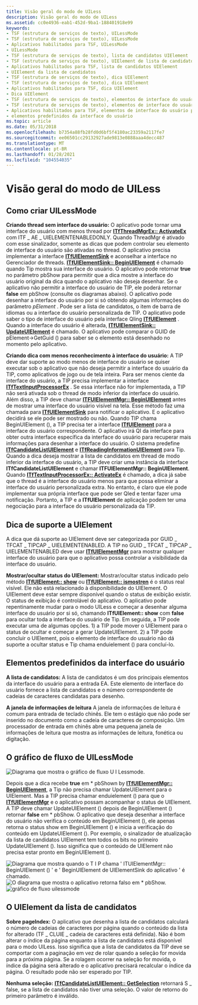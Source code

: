 ```yaml
---
title: Visão geral do modo de UILess
description: Visão geral do modo de UILess
ms.assetid: cc0e4936-eab1-452d-9ba1-188401918e99
keywords:
- TSF (estrutura de serviços de texto), UILessMode
- TSF (estrutura de serviços de texto), UILessMode
- Aplicativos habilitados para TSF, UILessMode
- UILessMode
- TSF (estrutura de serviços de texto), lista de candidatos UIElement
- TSF (estrutura de serviços de texto), UIElement de lista de candidatos
- Aplicativos habilitados para TSF, lista de candidatos UIElement
- UIElement da lista de candidatos
- TSF (estrutura de serviços de texto), dica UIElement
- TSF (estrutura de serviços de texto), dica UIElement
- Aplicativos habilitados para TSF, dica UIElement
- Dica UIElement
- TSF (estrutura de serviços de texto), elementos de interface do usuário predefinidos
- TSF (estrutura de serviços de texto), elementos de interface do usuário predefinidos
- Aplicativos habilitados para TSF, elementos de interface do usuário predefinidos
- elementos predefinidos da interface do usuário
ms.topic: article
ms.date: 05/31/2018
ms.openlocfilehash: b7354a88fb28fd0d6bf5f4180ac23359a2117fe7
ms.sourcegitcommit: ee06501cc29132927ade9813e0888aaa4decc487
ms.translationtype: MT
ms.contentlocale: pt-BR
ms.lasthandoff: 01/28/2021
ms.locfileid: "104554035"
---
```

# <a name="uiless-mode-overview"></a>Visão geral do modo de UILess

## <a name="how-to-create-uilessmode"></a>Como criar UILessMode

**Criando thread sem interface do usuário:** O aplicativo pode tornar uma interface do usuário com menos thread por [**ITfThreadMgrEx:: ActivateEx**](/windows/desktop/api/Msctf/nf-msctf-itfthreadmgrex-activateex) com ITF \_ AE \_ UIELEMENTENABLEDONLY. Quando ThreadMgr é ativado com esse sinalizador, somente as dicas que podem controlar seu elemento de interface do usuário são ativadas no thread. O aplicativo precisa implementar a interface [**ITfUIElementSink**](/windows/desktop/api/Msctf/nn-msctf-itfuielementsink) e aconselhar a interface no Gerenciador de threads. [**ITfUIElementSink:: BeginUIElement**](/windows/desktop/api/Msctf/nf-msctf-itfuielementsink-beginuielement) é chamado quando Tip mostra sua interface do usuário. O aplicativo pode retornar **true** no parâmetro pbShow para permitir que a dica mostre a interface do usuário original da dica quando o aplicativo não deseja desenhar. Se o aplicativo não permitir a interface do usuário de TIP, ele poderá retornar **false** em pbShow (consulte os diagramas abaixo). O aplicativo pode desenhar a interface do usuário por si só obtendo algumas informações do parâmetro *pElement* . Pode ser a lista de candidatos, o item de barra de idiomas ou a interface do usuário personalizada de TIP. O aplicativo pode saber o tipo de interface do usuário pela interface QIing [**ITfUIElement**](/windows/desktop/api/Msctf/nn-msctf-itfuielement) . Quando a interface do usuário é alterada, [**ITfUIElementSink:: UpdateUIElement**](/windows/desktop/api/Msctf/nf-msctf-itfuielementsink-updateuielement) é chamado. O aplicativo pode comparar o GUID de pElement->GetGuid () para saber se o elemento está desenhado no momento pelo aplicativo.

**Criando dica com menos reconhecimento à interface do usuário:** A TIP deve dar suporte ao modo menos de interface do usuário se quiser executar sob o aplicativo que não deseja permitir a interface do usuário da TIP, como aplicativos de jogo ou de tela inteira. Para ser menos ciente da interface do usuário, a TIP precisa implementar a interface [**ITfTextInputProcessorEx**](/windows/desktop/api/Msctf/nn-msctf-itftextinputprocessorex) . Se essa interface não for implementada, a TIP não será ativada sob o thread de modo inferior da interface do usuário. Além disso, a TIP deve chamar [**ITFUIElementMgr:: BeginUIElement**](/windows/desktop/api/Msctf/nf-msctf-itfuielementmgr-beginuielement) antes de mostrar uma interface do usuário visível na tela. Esse método faz uma chamada para [**ITfUIElementSink**](/windows/desktop/api/Msctf/nn-msctf-itfuielementsink) para notificar o aplicativo. E o aplicativo decidirá se ele pode ser mostrado ou não. Quando TIP chama BeginUIElement (), a TIP precisa ter a interface [**ITfUIElement**](/windows/desktop/api/Msctf/nn-msctf-itfuielement) para a interface do usuário correspondente. O aplicativo irá QI da interface para obter outra interface específica da interface do usuário para recuperar mais informações para desenhar a interface do usuário. O sistema predefine [**ITfCandidateListUIElement**](/windows/desktop/api/Msctf/nn-msctf-itfcandidatelistuielement) e [**ITfReadingInformationUIElement**](/windows/desktop/api/Msctf/nn-msctf-itfreadinginformationuielement) para Tip. Quando a dica deseja mostrar a lista de candidatos em thread de modo inferior da interface do usuário, a TIP deve criar uma instância da interface **ITfCandidateListUIElement** e chamar **ITFUIElementMgr:: BeginUIElement**. Quando [**ITfTextInputProcessorEx:: ActivateEx**](/windows/desktop/api/Msctf/nf-msctf-itftextinputprocessorex-activateex) é chamado, a dica já sabe que o thread é a interface do usuário menos para que possa eliminar a interface do usuário personalizada extra. No entanto, é claro que ele pode implementar sua própria interface que pode ser QIed e tentar fazer uma notificação. Portanto, a TIP e a **ITfUIElement** de aplicação podem ter uma negociação para a interface do usuário personalizada da TIP.

## <a name="uielement-supporting-tip"></a>Dica de suporte a UIElement

A dica que dá suporte ao UIElement deve ser categorizada por GUID \_ TFCAT \_ TIPCAP \_ UIELEMENTENABLED. A TIP no GUID \_ TFCAT \_ TIPCAP \_ UIELEMENTENABLED deve usar [**ITfUIElementMgr**](/windows/desktop/api/Msctf/nn-msctf-itfuielementmgr) para mostrar qualquer interface do usuário para que o aplicativo possa controlar a visibilidade da interface do usuário.

**Mostrar/ocultar status do UIElement:** Mostrar/ocultar status indicado pelo método [**ITfUIElement:: show**](/windows/desktop/api/Msctf/nf-msctf-itfuielement-show) ou [**ITfUIElement:: ismostren**](/windows/desktop/api/Msctf/nf-msctf-itfuielement-isshown) é o status real visível. Ele não está relacionado à disponibilidade do UIElement. O UIElement deve estar sempre disponível quando o status de exibição existir. O status de exibição é controlável do aplicativo. O aplicativo pode repentinamente mudar para o modo UILess e começar a desenhar alguma interface do usuário por si só, chamando **ITfUIElement:: show** com **false** para ocultar toda a interface do usuário de Tip. Em seguida, a TIP pode executar uma de algumas opções. 1) a TIP pode mover o UIElement para o status de ocultar e começar a gerar UpdateUIElement. 2) a TIP pode concluir o UIElement, pois o elemento de interface do usuário não dá suporte a ocultar status e Tip chama enduielement () para concluí-lo.

## <a name="predefined-ui-elements"></a>Elementos predefinidos da interface do usuário

**A lista de candidatos:** A lista de candidatos é um dos principais elementos da interface do usuário para a entrada EA. Este elemento de interface do usuário fornece a lista de candidatos e o número correspondente de cadeias de caracteres candidatas para desenho.

**A janela de informações de leitura** A janela de informações de leitura é comum para entrada de teclado chinês. Ele tem o estágio que não pode ser inserido no documento como a cadeia de caracteres de composição. Um processador de entrada em chinês abre uma pequena janela de informações de leitura que mostra as informações de leitura, fonética ou digitação.

## <a name="the-flow-chart-of-uilessmode"></a>O gráfico de fluxo de UILessMode

![Diagrama que mostra o gráfico de fluxo U I Lessmode.](images/tsf-uilessmode-ovw1.gif)

Depois que a dica recebe **true** em \* pbShown by [**ITfUIElementMgr:: BeginUIElement**](/windows/desktop/api/Msctf/nf-msctf-itfuielementmgr-beginuielement), a Tip não precisa chamar UpdateUIElement para o UIElement. Mas a TIP precisa chamar enduielement () para que o [**ITfUIElementMgr**](/windows/desktop/api/Msctf/nn-msctf-itfuielementmgr) e o aplicativo possam acompanhar o status de UIElement. A TIP deve chamar UpdateUIElement () depois de BeginUIElement () retornar **false** em \* pbShow. O aplicativo que deseja desenhar a interface do usuário não verifica o conteúdo em BeginUIElement (), ele apenas retorna o status show em BeginUIElement () e inicia a verificação do conteúdo em UpdateUIElement (). Por exemplo, o sinalizador de atualização da lista de candidatos UIElement tem todos os bits no primeiro UpdateUIElement (). Isso significa que o conteúdo de UIElement não precisa estar pronto em BeginUIElement ().

![Diagrama que mostra quando o T I P chama ' ITUIElementMgr:: BeginUIElement () ' e ' BeginUIElement de UIElementSink do aplicativo ' é chamado.](images/tsf-uilessmode-ovw2.gif)![O diagrama que mostra o aplicativo retorna falso em * pbShow.](images/tsf-uilessmode-ovw3.gif)![gráfico de fluxo uilessmode](images/tsf-uilessmode-ovw4.gif)

## <a name="the-candidate-list-uielement"></a>O UIElement da lista de candidatos

**Sobre pageIndex:** O aplicativo que desenha a lista de candidatos calculará o número de cadeias de caracteres por página quando o conteúdo da lista for alterado (TF \_ CLUIE \_ cadeia de caracteres está definida). Não é bom alterar o índice da página enquanto a lista de candidatos está disponível para o modo UILess. Isso significa que a lista de candidatos da TIP deve se comportar com a paginação em vez de rolar quando a seleção for movida para a próxima página. Se a rolagem ocorrer na seleção for movida, o índice da página será alterado e o aplicativo precisará recalcular o índice da página. O resultado pode não ser esperado por TIP.

**Nenhuma seleção:** [**ITfCandidateListUIElement:: GetSelection**](/windows/desktop/api/Msctf/nf-msctf-itfcandidatelistuielement-getselection) retornará S \_ false, se a lista de candidatos não tiver uma seleção. O valor de retorno do primeiro parâmetro é inválido.

 

 




